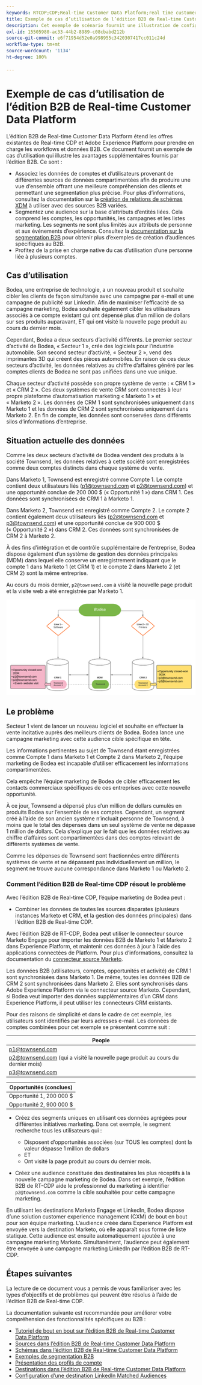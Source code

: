 ```yaml
---
keywords: RTCDP;CDP;Real-time Customer Data Platform;real time customer data platform;real time cdp;cdp;rtcdp
title: Exemple de cas d’utilisation de l’édition B2B de Real-time Customer Data Platform
description: Cet exemple de scénario fournit une illustration de configuration pour votre implémentation de l’édition B2B de Real-time Customer Data Platform.
exl-id: 15505980-ac33-44b2-8989-c08cbabd212b
source-git-commit: e6f71954d52e0a998955c3420307417cc011c24d
workflow-type: tm+mt
source-wordcount: '1134'
ht-degree: 100%

---
```


# Exemple de cas d’utilisation de l’édition B2B de Real-time Customer Data Platform

L’édition B2B de Real-time Customer Data Platform étend les offres existantes de Real-time CDP et Adobe Experience Platform pour prendre en charge les workflows et données B2B. Ce document fournit un exemple de cas d’utilisation qui illustre les avantages supplémentaires fournis par l’édition B2B. Ce sont :

- Associez les données de comptes et d’utilisateurs provenant de différentes sources de données compartimentées afin de produire une vue d’ensemble offrant une meilleure compréhension des clients et permettant une segmentation plus précise. Pour plus d’informations, consultez la documentation sur la [création de relations de schémas XDM](./schemas/b2b.md) à utiliser avec des sources B2B variées.
- Segmentez une audience sur la base d’attributs d’entités liées. Cela comprend les comptes, les opportunités, les campagnes et les listes marketing. Les segments ne sont plus limités aux attributs de personne et aux événements d’expérience. Consultez la [documentation sur la segmentation B2B](./segmentation/b2b.md) pour obtenir plus d’exemples de création d’audiences spécifiques au B2B.
- Profitez de la prise en charge native du cas d’utilisation d’une personne liée à plusieurs comptes.

## Cas d’utilisation

Bodea, une entreprise de technologie, a un nouveau produit et souhaite cibler les clients de façon simultanée avec une campagne par e-mail et une campagne de publicité sur LinkedIn. Afin de maximiser l’efficacité de sa campagne marketing, Bodea souhaite également cibler les utilisateurs associés à ce compte existant qui ont dépensé plus d’un million de dollars sur ses produits auparavant, ET qui ont visité la nouvelle page produit au cours du dernier mois.

Cependant, Bodea a deux secteurs d’activité différents. Le premier secteur d’activité de Bodea, « Secteur 1 », crée des logiciels pour l’industrie automobile. Son second secteur d’activité, « Secteur 2 », vend des imprimantes 3D qui créent des pièces automobiles. En raison de ces deux secteurs d’activité, les données relatives au chiffre d’affaires généré par les comptes clients de Bodea ne sont pas unifiées dans une vue unique.

Chaque secteur d’activité possède son propre système de vente : « CRM 1 » et « CRM 2 ». Ces deux systèmes de vente CRM sont connectés à leur propre plateforme d’automatisation marketing « Marketo 1 » et « Marketo 2 ». Les données de CRM 1 sont synchronisées uniquement dans Marketo 1 et les données de CRM 2 sont synchronisées uniquement dans Marketo 2. En fin de compte, les données sont conservées dans différents silos d’informations d’entreprise.

## Situation actuelle des données

Comme les deux secteurs d’activité de Bodea vendent des produits à la société Townsend, les données relatives à cette société sont enregistrées comme deux comptes distincts dans chaque système de vente.

Dans Marketo 1, Townsend est enregistré comme Compte 1. Le compte contient deux utilisateurs liés (p1@townsend.com et p2@townsend.com) et une opportunité conclue de 200 000 $ (« Opportunité 1 ») dans CRM 1. Ces données sont synchronisées de CRM 1 à Marketo 1.

Dans Marketo 2, Townsend est enregistré comme Compte 2. Le compte 2 contient également deux utilisateurs liés (p2@townsend.com et p3@townsend.com) et une opportunité conclue de 900 000 $ (« Opportunité 2 ») dans CRM 2. Ces données sont synchronisées de CRM 2 à Marketo 2.

À des fins d’intégration et de contrôle supplémentaire de l’entreprise, Bodea dispose également d’un système de gestion des données principales (MDM) dans lequel elle conserve un enregistrement indiquant que le compte 1 dans Marketo 1 (et CRM 1) et le compte 2 dans Marketo 2 (et CRM 2) sont la même entreprise.

Au cours du mois dernier, `p2@townsend.com` a visité la nouvelle page produit et la visite web a été enregistrée par Marketo 1.

![diagramme d’informations sur le compte](./assets/account-info.png)

## Le problème

Secteur 1 vient de lancer un nouveau logiciel et souhaite en effectuer la vente incitative auprès des meilleurs clients de Bodea. Bodea lance une campagne marketing avec cette audience cible spécifique en tête.

Les informations pertinentes au sujet de Townsend étant enregistrées comme Compte 1 dans Marketo 1 et Compte 2 dans Marketo 2, l’équipe marketing de Bodea est incapable d’utiliser efficacement les informations compartimentées.

Cela empêche l’équipe marketing de Bodea de cibler efficacement les contacts commerciaux spécifiques de ces entreprises avec cette nouvelle opportunité.

À ce jour, Townsend a dépensé plus d’un million de dollars cumulés en produits Bodea sur l’ensemble de ses comptes. Cependant, un segment créé à l’aide de son ancien système n’incluait personne de Townsend, à moins que le total des dépenses dans un seul système de vente ne dépasse 1 million de dollars. Cela s’explique par le fait que les données relatives au chiffre d’affaires sont compartimentées dans des comptes relevant de différents systèmes de vente.

Comme les dépenses de Townsend sont fractionnées entre différents systèmes de vente et ne dépassent pas individuellement un million, le segment ne trouve aucune correspondance dans Marketo 1 ou Marketo 2.

### Comment l’édition B2B de Real-time CDP résout le problème

Avec l’édition B2B de Real-time CDP, l’équipe marketing de Bodea peut :

- Combiner les données de toutes les sources disparates (plusieurs instances Marketo et CRM, et la gestion des données principales) dans l’édition B2B de Real-time CDP.

Avec l’édition B2B de RT-CDP, Bodea peut utiliser le connecteur source Marketo Engage pour importer les données B2B de Marketo 1 et Marketo 2 dans Experience Platform, et maintenir ces données à jour à l’aide des applications connectées de Platform. Pour plus d’informations, consultez la documentation du [connecteur source Marketo](../sources/connectors/adobe-applications/marketo/marketo.md).

Les données B2B (utilisateurs, comptes, opportunités et activité) de CRM 1 sont synchronisées dans Marketo 1. De même, toutes les données B2B de CRM 2 sont synchronisées dans Marketo 2. Elles sont synchronisés dans Adobe Experience Platform via le connecteur source Marketo. Cependant, si Bodea veut importer des données supplémentaires d’un CRM dans Experience Platform, il peut utiliser les connecteurs CRM existants.

Pour des raisons de simplicité et dans le cadre de cet exemple, les utilisateurs sont identifiés par leurs adresses e-mail. Les données de comptes combinées pour cet exemple se présentent comme suit :

| People |
|---|
| p1@townsend.com |
| p2@townsend.com (qui a visité la nouvelle page produit au cours du dernier mois) |
| p3@townsend.com |

| Opportunités (conclues) |
|---|
| Opportunité 1, 200 000 $ |
| Opportunité 2, 900 000 $ |

- Créez des segments uniques en utilisant ces données agrégées pour différentes initiatives marketing. Dans cet exemple, le segment recherche tous les utilisateurs qui :

   - Disposent d’opportunités associées (sur TOUS les comptes) dont la valeur dépasse 1 million de dollars
   - ET
   - Ont visité la page produit au cours du dernier mois.

- Créez une audience constituée des destinataires les plus réceptifs à la nouvelle campagne marketing de Bodea. Dans cet exemple, l’édition B2B de RT-CDP aide le professionnel du marketing à identifier `p2@townsend.com` comme la cible souhaitée pour cette campagne marketing.

En utilisant les destinations Marketo Engage et LinkedIn, Bodea dispose d’une solution customer experience management (CXM) de bout en bout pour son équipe marketing. L’audience créée dans Experience Platform est envoyée vers la destination Marketo, où elle apparaît sous forme de liste statique. Cette audience est ensuite automatiquement ajoutée à une campagne marketing Marketo. Simultanément, l’audience peut également être envoyée à une campagne marketing LinkedIn par l’édition B2B de RT-CDP.

## Étapes suivantes

La lecture de ce document vous a permis de vous familiariser avec les types d’objectifs et de problèmes qui peuvent être résolus à l’aide de l’édition B2B de Real-time CDP.

La documentation suivante est recommandée pour améliorer votre compréhension des fonctionnalités spécifiques au B2B :

- [Tutoriel de bout en bout sur l’édition B2B de Real-time Customer Data Platform](./b2b-tutorial.md)
- [Sources dans l’édition B2B de Real-time Customer Data Platform](./sources/b2b.md)
- [Schémas dans l’édition B2B de Real-time Customer Data Platform](./schemas/b2b.md)
- [Exemples de segmentation B2B](./segmentation/b2b.md)
- [Présentation des profils de compte](./accounts/account-profile-overview.md)
- [Destinations dans l’édition B2B de Real-time Customer Data Platform](./destinations/b2b.md)
- [Configuration d’une destination LinkedIn Matched Audiences](../destinations/catalog/social/linkedin.md)
